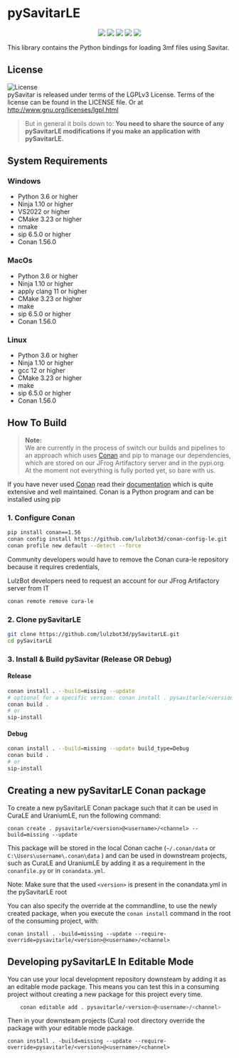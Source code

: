 # pySavitarLE

<p align="center">
    <a href="https://github.com/lulzbot3d/pySavitarLE/actions/workflows/conan-package.yml" alt="Conan Package">
        <img src="https://github.com/lulzbot3d/pySavitarLE/actions/workflows/conan-package.yml/badge.svg" /></a>
    <a href="https://github.com/lulzbot3d/pySavitarLE/issues" alt="Open Issues">
        <img src="https://img.shields.io/github/issues/lulzbot3d/pySavitarLE" /></a>
    <a href="https://github.com/lulzbot3d/pySavitarLE/pulls" alt="Pull Requests">
        <img src="https://img.shields.io/github/issues-pr/lulzbot3d/pySavitarLE" /></a>
    <a href="https://github.com/lulzbot3d/pySavitarLE" alt="Repo Size">
        <img src="https://img.shields.io/github/repo-size/lulzbot3d/pySavitarLE?style=flat" /></a>
    <a href="https://github.com/lulzbot3d/pySavitarLE/blob/master/LICENSE" alt="License">
        <img src="https://img.shields.io/github/license/lulzbot3d/pySavitarLE?style=flat" /></a>
</p>

This library contains the Python bindings for loading 3mf files using Savitar.

## License

![License](https://img.shields.io/github/license/lulzbot3d/pySavitarLE?style=flat)  
pySavitar is released under terms of the LGPLv3 License. Terms of the license can be found in the LICENSE file. Or at
http://www.gnu.org/licenses/lgpl.html

> But in general it boils down to:
> **You need to share the source of any pySavitarLE modifications if you make an application with pySavitarLE.**

## System Requirements

### Windows
- Python 3.6 or higher
- Ninja 1.10 or higher
- VS2022 or higher
- CMake 3.23 or higher
- nmake
- sip 6.5.0 or higher
- Conan 1.56.0

### MacOs
- Python 3.6 or higher
- Ninja 1.10 or higher
- apply clang 11 or higher
- CMake 3.23 or higher
- make
- sip 6.5.0 or higher
- Conan 1.56.0

### Linux
- Python 3.6 or higher
- Ninja 1.10 or higher
- gcc 12 or higher
- CMake 3.23 or higher
- make
- sip 6.5.0 or higher
- Conan 1.56.0

## How To Build

> **Note:**  
> We are currently in the process of switch our builds and pipelines to an approach which uses [Conan](https://conan.io/)
> and pip to manage our dependencies, which are stored on our JFrog Artifactory server and in the pypi.org.
> At the moment not everything is fully ported yet, so bare with us.

If you have never used [Conan](https://conan.io/) read their [documentation](https://docs.conan.io/en/latest/index.html)
which is quite extensive and well maintained. Conan is a Python program and can be installed using pip

### 1. Configure Conan

```bash
pip install conan==1.56
conan config install https://github.com/lulzbot3d/conan-config-le.git
conan profile new default --detect --force
```

Community developers would have to remove the Conan cura-le repository because it requires credentials,

LulzBot developers need to request an account for our JFrog Artifactory server from IT
```bash
conan remote remove cura-le
```

### 2. Clone pySavitarLE
```bash
git clone https://github.com/lulzbot3d/pySavitarLE.git
cd pySavitarLE
```

### 3. Install & Build pySavitar (Release OR Debug)

#### Release
```bash
conan install . --build=missing --update
# optional for a specific version: conan install . pysavitarle/<version>@<user>/<channel> --build=missing --update
conan build .
# or
sip-install
```

#### Debug

```bash
conan install . --build=missing --update build_type=Debug
conan build .
# or
sip-install
```

## Creating a new pySavitarLE Conan package

To create a new pySavitarLE Conan package such that it can be used in CuraLE and UraniumLE, run the following command:

```shell
conan create . pysavitarle/<version>@<username>/<channel> --build=missing --update
```

This package will be stored in the local Conan cache (`~/.conan/data` or `C:\Users\username\.conan\data` ) and can be used in downstream
projects, such as CuraLE and UraniumLE by adding it as a requirement in the `conanfile.py` or in `conandata.yml`.

Note: Make sure that the used `<version>` is present in the conandata.yml in the pySavitarLE root

You can also specify the override at the commandline, to use the newly created package, when you execute the `conan install`
command in the root of the consuming project, with:


```shell
conan install . -build=missing --update --require-override=pysavitarle/<version>@<username>/<channel>
```

## Developing pySavitarLE In Editable Mode

You can use your local development repository downsteam by adding it as an editable mode package.
This means you can test this in a consuming project without creating a new package for this project every time.

```bash
    conan editable add . pysavitarle/<version>@<username>/<channel>
```

Then in your downsteam projects (Cura) root directory override the package with your editable mode package.  

```shell
conan install . -build=missing --update --require-override=pysavitarle/<version>@<username>/<channel>
```
